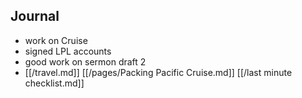 ## Journal

- work on Cruise
- signed LPL accounts
- good work on sermon draft 2
- [[/travel.md]] [[/pages/Packing Pacific Cruise.md]] [[/last minute checklist.md]] 
